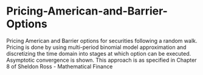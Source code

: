 # Pricing-American-and-Barrier-Options
Pricing American and Barrier options for securities following a random walk. Pricing is done by using multi-period binomial model approximation and discretizing the time domain into stages at which option can be executed. Asymptotic convergence is shown. This approach is as specified in Chapter 8 of Sheldon Ross - Mathematical Finance
